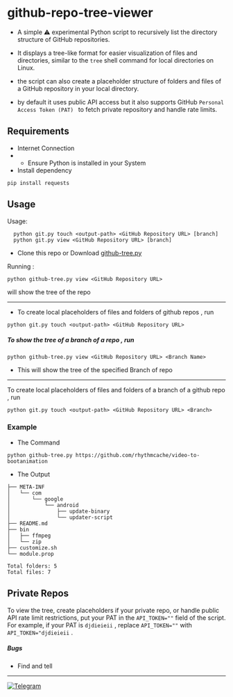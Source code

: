 # github-repo-tree-viewer

- A simple ⚠️ experimental Python script to recursively list the directory structure of GitHub repositories.

- It displays a tree-like format for easier visualization of files and directories, similar to the `tree` shell command for local directories on Linux.

-  the script can also create a placeholder structure of folders and files of a GitHub repository in your local directory.

- by default it uses public API access but it also supports GitHub `Personal Access Token (PAT) ` to fetch private repository and handle rate limits.

## Requirements
- Internet Connection
- - Ensure Python is installed in your System
- Install dependency
```
pip install requests
```

## Usage
Usage:
```
  python git.py touch <output-path> <GitHub Repository URL> [branch]
  python git.py view <GitHub Repository URL> [branch]
```



- Clone this repo or Download [github-tree.py](https://github.com/rhythmcache/github-repo-tree-viewer/releases/download/V2/github-tree.py)

Running :
```
python github-tree.py view <GitHub Repository URL>
```
 will show the tree of the repo
 
---
- To create local placeholders of files and folders of github repos , run
```
python git.py touch <output-path> <GitHub Repository URL>
```


##### To show the tree of a branch of a repo , run
```
python github-tree.py view <GitHub Repository URL> <Branch Name>
```
- This will show the tree of the specified Branch of repo
---
To create local placeholders of files and folders of a branch of a github repo , run
```
python git.py touch <output-path> <GitHub Repository URL> <Branch>
```

### Example
- The Command
```
python github-tree.py https://github.com/rhythmcache/video-to-bootanimation
```
- The Output
```
├── META-INF
│   └── com
│       └── google
│           └── android
│               ├── update-binary
│               └── updater-script
├── README.md
├── bin
│   ├── ffmpeg
│   └── zip
├── customize.sh
└── module.prop

Total folders: 5
Total files: 7
```

## Private Repos
To view the tree, create placeholders if your private repo, or handle public API rate limit restrictions, put your PAT in the `API_TOKEN=""` field of the script. For example, if your PAT is `djdieieii` , replace `API_TOKEN=""` with `API_TOKEN="djdieieii` .


##### Bugs
- Find and tell

---
[![Telegram](https://img.shields.io/badge/Telegram-Join%20Chat-blue?style=flat-square&logo=telegram)](https://t.me/ximistuffschat)


